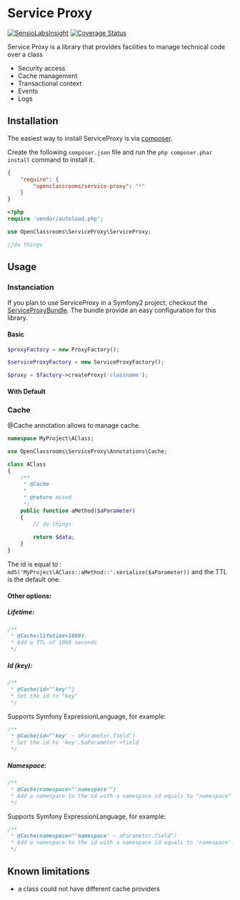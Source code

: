 # Service Proxy
[![SensioLabsInsight](https://insight.sensiolabs.com/projects/e0840e44-8f14-4620-96cf-76300727e808/mini.png)](https://insight.sensiolabs.com/projects/e0840e44-8f14-4620-96cf-76300727e808)
[![Coverage Status](https://coveralls.io/repos/OpenClassrooms/ServiceProxy/badge.svg?branch=master&service=github)](https://coveralls.io/github/OpenClassrooms/ServiceProxy?branch=master)

Service Proxy is a library that provides facilities to manage technical code over a class
- Security access
- Cache management
- Transactional context
- Events
- Logs

## Installation
The easiest way to install ServiceProxy is via [composer](http://getcomposer.org/).

Create the following `composer.json` file and run the `php composer.phar install` command to install it.

```json
{
    "require": {
        "openclassrooms/service-proxy": "*"
    }
}
```
```php
<?php
require 'vendor/autoload.php';

use OpenClassrooms\ServiceProxy\ServiceProxy;

//do things
```
<a name="install-nocomposer"/>

## Usage
### Instanciation

If you plan to use ServiceProxy in a Symfony2 project, checkout the [ServiceProxyBundle](http://github.com/openclassrooms/ServiceProxyBundle).
The bundle provide an easy configuration for this library.

#### Basic
``` php
$proxyFactory = new ProxyFactory();

$serviceProxyFactory = new ServiceProxyFactory();

$proxy = $factory->createProxy('classname');
```

#### With Default

### Cache
@Cache annotation allows to manage cache.

```php
namespace MyProject\AClass;

use OpenClassrooms\ServiceProxy\Annotations\Cache;

class AClass
{
    /**
     * @Cache
     *
     * @return mixed
     */
    public function aMethod($aParameter)
    {
        // do things
        
        return $data;
    }
}
```
The id is equal to : ```md5('MyProject\AClass::aMethod::'.serialize($aParameter))``` and the TTL is the default one.

#### Other options:
##### Lifetime:
```php
/**
 * @Cache(lifetime=1000)
 * Add a TTL of 1000 seconds
 */
```
##### Id (key):
```php
/**
 * @Cache(id="'key'")
 * Set the id to "key"
 */
```
Supports Symfony ExpressionLanguage, for example:
```php
/**
 * @Cache(id="'key' ~ aParameter.field")
 * Set the id to 'key'.$aParameter->field
 */
```
##### Namespace:
```php
/**
 * @Cache(namespace="'namespace'")
 * Add a namespace to the id with a namespace id equals to "namespace" 
 */
```
Supports Symfony ExpressionLanguage, for example:
```php
/**
 * @Cache(namespace="'namespace' ~ aParameter.field")
 * Add a namespace to the id with a namespace id equals to 'namespace'.$aParameter->field
 */
```

## Known limitations
- a class could not have different cache providers
